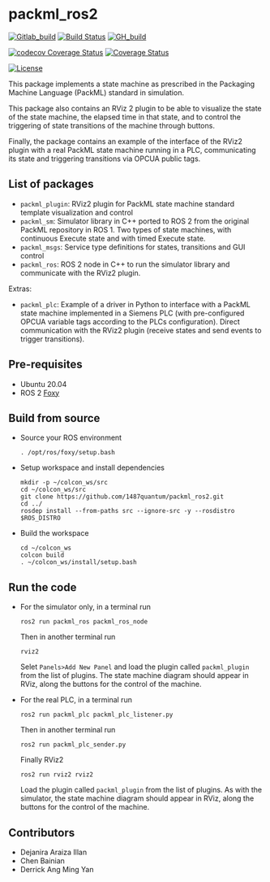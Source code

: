 # packml_ros2

[![Gitlab_build](https://img.shields.io/gitlab/pipeline/1487quantum/packml_ros2/master?logo=gitlab&style=flat-square)](https://gitlab.com/1487quantum/packml_ros2/-/pipelines)
[![Build Status](http://img.shields.io/travis/com/1487quantum/packml_ros2.svg?branch=master&style=flat-square&logo=Travis)](https://travis-ci.com/1487quantum/packml_ros2)
[![GH_build](https://img.shields.io/github/workflow/status/1487quantum/packml_ros2/GH%20Actions%20CI/master?label=Build&logo=Github&style=flat-square)](https://github.com/1487quantum/packml_ros2/actions/workflows/gh-act.yml)

[![codecov Coverage Status](https://codecov.io/gh/1487quantum/packml_ros2/branch/master/graph/badge.svg)](https://codecov.io/gh/1487quantum/packml_ros2)
[![Coverage Status](https://coveralls.io/repos/github/1487quantum/packml_ros2/badge.svg?branch=HEAD)](https://coveralls.io/github/1487quantum/packml_ros2?branch=HEAD)

[![License](https://img.shields.io/github/license/Briancbn/packml_ros2.svg?style=flat-square)](https://github.com/Briancbn/packml_ros2)

This package implements a state machine as prescribed in the Packaging Machine Language (PackML) standard in simulation. 

This package also contains an RViz 2 plugin to be able to visualize the state of the state machine, the elapsed time in that state, and to control the triggering of state transitions of the machine through buttons. 

Finally, the package contains an example of the interface of the RViz2 plugin with a real PackML state machine running in a PLC, communicating its state and triggering transitions via OPCUA public tags. 

## List of packages
* `packml_plugin`: RViz2 plugin for PackML state machine standard template visualization and control
* `packml_sm`: Simulator library in C++ ported to ROS 2 from the original PackML repository in ROS 1. Two types of state machines, with continuous Execute state and with timed Execute state.
* `packml_msgs`: Service type definitions for states, transitions and GUI control
* `packml_ros`: ROS 2 node in C++ to run the simulator library and communicate with the RViz2 plugin.

Extras:
* `packml_plc`: Example of a driver in Python to interface with a PackML state machine implemented in a Siemens PLC (with pre-configured OPCUA variable tags according to the PLCs configuration). Direct communication with the RViz2 plugin (receive states and send events to trigger transitions). 

## Pre-requisites
* Ubuntu 20.04
* ROS 2 [Foxy](https://index.ros.org/doc/ros2/Installation/Foxy/)


## Build from source
* Source your ROS environment

      . /opt/ros/foxy/setup.bash

* Setup workspace and install dependencies

      mkdir -p ~/colcon_ws/src
      cd ~/colcon_ws/src
      git clone https://github.com/1487quantum/packml_ros2.git
      cd ../
      rosdep install --from-paths src --ignore-src -y --rosdistro $ROS_DISTRO

* Build the workspace

      cd ~/colcon_ws
      colcon build
      . ~/colcon_ws/install/setup.bash


## Run the code

* For the simulator only, in a terminal run 
        
      ros2 run packml_ros packml_ros_node

  Then in another terminal run 
    
      rviz2
    
  Selet `Panels>Add New Panel` and load the plugin called `packml_plugin` from the list of plugins. The state machine diagram should appear in RViz, along the buttons for the control of the machine.

* For the real PLC, in a terminal run 
  
      ros2 run packml_plc packml_plc_listener.py
  
  Then in another terminal run 
  
      ros2 run packml_plc_sender.py
  
  Finally RViz2 
  
      ros2 run rviz2 rviz2
        
  Load the plugin called `packml_plugin` from the list of plugins. As with the simulator, the state machine diagram should appear in RViz, along the buttons for the control of the machine.

## Contributors
* Dejanira Araiza Illan
* Chen Bainian
* Derrick Ang Ming Yan
